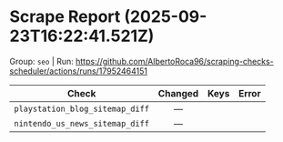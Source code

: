 # Scrape Report (2025-09-23T16:22:41.521Z)

Group: `seo`  |  Run: https://github.com/AlbertoRoca96/scraping-checks-scheduler/actions/runs/17952464151

| Check | Changed | Keys | Error |
|---|:---:|:--|:--|
| `playstation_blog_sitemap_diff` | — |  |  |
| `nintendo_us_news_sitemap_diff` | — |  |  |
